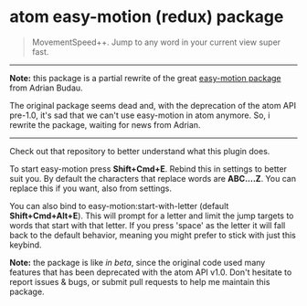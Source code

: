 # atom easy-motion (redux) package

> MovementSpeed++. Jump to any word in your current view super fast.

* * *

**Note:** this package is a partial rewrite of the great [easy-motion package](https://github.com/adrian-budau/easy-motion) from Adrian Budau.

The original package seems dead and, with the deprecation of the atom API pre-1.0, it's sad that we can't use easy-motion in atom anymore. So, i rewrite the package, waiting for news from Adrian.

* * *

Check out that repository to better understand what this plugin does.

To start easy-motion press **Shift+Cmd+E**. Rebind this in settings to better suit you. By default the characters that replace words are **ABC....Z**. You can replace this if you want, also from settings.

You can also bind to easy-motion:start-with-letter (default **Shift+Cmd+Alt+E**). This will prompt for a letter and limit the jump targets to words that start with that letter. If you press 'space' as the letter it will fall back to the default behavior, meaning you might prefer to stick with just this keybind.

**Note:** the package is like *in beta*, since the original code used many features that has been deprecated with the atom API v1.0. Don't hesitate to report issues & bugs, or submit pull requests to help me maintain this package.
